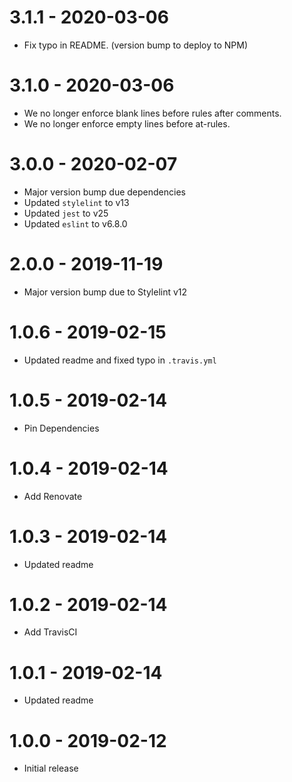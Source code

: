 # 3.1.1 - 2020-03-06

-   Fix typo in README. (version bump to deploy to NPM)

# 3.1.0 - 2020-03-06

-   We no longer enforce blank lines before rules after comments.
-   We no longer enforce empty lines before at-rules.

# 3.0.0 - 2020-02-07

-   Major version bump due dependencies
-   Updated `stylelint` to v13
-   Updated `jest` to v25
-   Updated `eslint` to v6.8.0

# 2.0.0 - 2019-11-19

-   Major version bump due to Stylelint v12

# 1.0.6 - 2019-02-15

-   Updated readme and fixed typo in `.travis.yml`

# 1.0.5 - 2019-02-14

-   Pin Dependencies

# 1.0.4 - 2019-02-14

-   Add Renovate

# 1.0.3 - 2019-02-14

-   Updated readme

# 1.0.2 - 2019-02-14

-   Add TravisCI

# 1.0.1 - 2019-02-14

-   Updated readme

# 1.0.0 - 2019-02-12

-   Initial release
